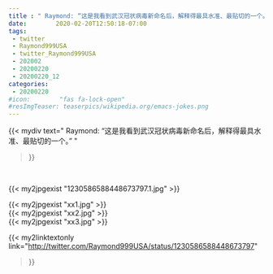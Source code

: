 ```yaml
---
title : " Raymond: “这是我看到武汉冠状病毒新命名后，解释得最具水准、最贴切的一个。”  "
date:        2020-02-20T12:50:18-07:00
tags:
 - twitter
 - Raymond999USA
 - twitter_Raymond999USA
 - 202002
 - 20200220
 - 20200220_12
categories:
 - 20200220
#icon:        "fas fa-lock-open"
#resImgTeaser: teaserpics/wikipedia.org/emacs-jokes.png
---
```


{{< mydiv text=" Raymond: “这是我看到武汉冠状病毒新命名后，解释得最具水准、最贴切的一个。”  "
>}}
<br>


 {{< my2jpgexist "1230586588448673797.1.jpg" >}}<br> 

{{< my2jpgexist "xx1.jpg" >}}<br>
{{< my2jpgexist "xx2.jpg" >}}<br>
{{< my2jpgexist "xx3.jpg" >}}<br>


{{< my2linktextonly link="http://twitter.com/Raymond999USA/status/1230586588448673797"
>}}


<br>

